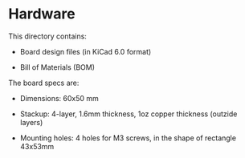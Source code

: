 # Hardware

This directory contains:

* Board design files (in KiCad 6.0 format)

* Bill of Materials (BOM)

The board specs are:

* Dimensions: 60x50 mm

* Stackup: 4-layer, 1.6mm thickness, 1oz copper thickness (outzide layers)

* Mounting holes: 4 holes for M3 screws, in the shape of rectangle 43x53mm
